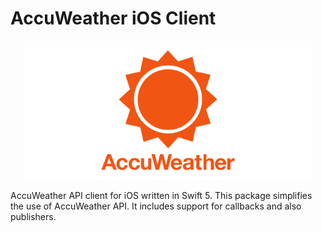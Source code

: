 # AccuWeather iOS Client

<p align="center">
  <img width="460" src="Accuweather-Onboarding-Logo.png">
</p>

AccuWeather API client for iOS written in Swift 5. This package simplifies the use of AccuWeather API. 
It includes support for callbacks and also publishers.
